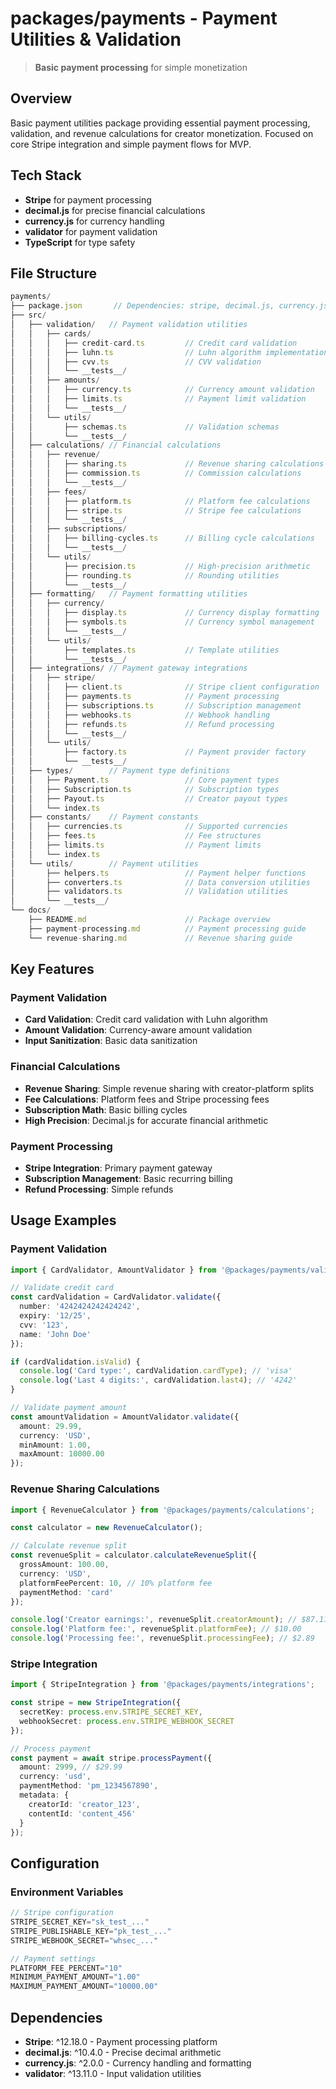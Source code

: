 # packages/payments - Payment Utilities & Validation

> **Basic payment processing** for simple monetization

## Overview
Basic payment utilities package providing essential payment processing, validation, and revenue calculations for creator monetization. Focused on core Stripe integration and simple payment flows for MVP.

## Tech Stack
- **Stripe** for payment processing
- **decimal.js** for precise financial calculations
- **currency.js** for currency handling
- **validator** for payment validation
- **TypeScript** for type safety

## File Structure
```typescript
payments/
├── package.json       // Dependencies: stripe, decimal.js, currency.js
├── src/
│   ├── validation/   // Payment validation utilities
│   │   ├── cards/
│   │   │   ├── credit-card.ts         // Credit card validation
│   │   │   ├── luhn.ts                // Luhn algorithm implementation
│   │   │   ├── cvv.ts                 // CVV validation
│   │   │   └── __tests__/
│   │   ├── amounts/
│   │   │   ├── currency.ts            // Currency amount validation
│   │   │   ├── limits.ts              // Payment limit validation
│   │   │   └── __tests__/
│   │   └── utils/
│   │       ├── schemas.ts             // Validation schemas
│   │       └── __tests__/
│   ├── calculations/ // Financial calculations
│   │   ├── revenue/
│   │   │   ├── sharing.ts             // Revenue sharing calculations
│   │   │   ├── commission.ts          // Commission calculations
│   │   │   └── __tests__/
│   │   ├── fees/
│   │   │   ├── platform.ts            // Platform fee calculations
│   │   │   ├── stripe.ts              // Stripe fee calculations
│   │   │   └── __tests__/
│   │   ├── subscriptions/
│   │   │   ├── billing-cycles.ts      // Billing cycle calculations
│   │   │   └── __tests__/
│   │   └── utils/
│   │       ├── precision.ts           // High-precision arithmetic
│   │       ├── rounding.ts            // Rounding utilities
│   │       └── __tests__/
│   ├── formatting/   // Payment formatting utilities
│   │   ├── currency/
│   │   │   ├── display.ts             // Currency display formatting
│   │   │   ├── symbols.ts             // Currency symbol management
│   │   │   └── __tests__/
│   │   └── utils/
│   │       ├── templates.ts           // Template utilities
│   │       └── __tests__/
│   ├── integrations/ // Payment gateway integrations
│   │   ├── stripe/
│   │   │   ├── client.ts              // Stripe client configuration
│   │   │   ├── payments.ts            // Payment processing
│   │   │   ├── subscriptions.ts       // Subscription management
│   │   │   ├── webhooks.ts            // Webhook handling
│   │   │   ├── refunds.ts             // Refund processing
│   │   │   └── __tests__/
│   │   └── utils/
│   │       ├── factory.ts             // Payment provider factory
│   │       └── __tests__/
│   ├── types/        // Payment type definitions
│   │   ├── Payment.ts                 // Core payment types
│   │   ├── Subscription.ts            // Subscription types
│   │   ├── Payout.ts                  // Creator payout types
│   │   └── index.ts
│   ├── constants/    // Payment constants
│   │   ├── currencies.ts              // Supported currencies
│   │   ├── fees.ts                    // Fee structures
│   │   ├── limits.ts                  // Payment limits
│   │   └── index.ts
│   └── utils/        // Payment utilities
│       ├── helpers.ts                 // Payment helper functions
│       ├── converters.ts              // Data conversion utilities
│       ├── validators.ts              // Validation utilities
│       └── __tests__/
└── docs/
    ├── README.md                      // Package overview
    ├── payment-processing.md          // Payment processing guide
    └── revenue-sharing.md             // Revenue sharing guide
```

## Key Features

### Payment Validation
- **Card Validation**: Credit card validation with Luhn algorithm
- **Amount Validation**: Currency-aware amount validation
- **Input Sanitization**: Basic data sanitization

### Financial Calculations
- **Revenue Sharing**: Simple revenue sharing with creator-platform splits
- **Fee Calculations**: Platform fees and Stripe processing fees
- **Subscription Math**: Basic billing cycles
- **High Precision**: Decimal.js for accurate financial arithmetic

### Payment Processing
- **Stripe Integration**: Primary payment gateway
- **Subscription Management**: Basic recurring billing
- **Refund Processing**: Simple refunds

## Usage Examples

### Payment Validation
```typescript
import { CardValidator, AmountValidator } from '@packages/payments/validation';

// Validate credit card
const cardValidation = CardValidator.validate({
  number: '4242424242424242',
  expiry: '12/25',
  cvv: '123',
  name: 'John Doe'
});

if (cardValidation.isValid) {
  console.log('Card type:', cardValidation.cardType); // 'visa'
  console.log('Last 4 digits:', cardValidation.last4); // '4242'
}

// Validate payment amount
const amountValidation = AmountValidator.validate({
  amount: 29.99,
  currency: 'USD',
  minAmount: 1.00,
  maxAmount: 10000.00
});
```

### Revenue Sharing Calculations
```typescript
import { RevenueCalculator } from '@packages/payments/calculations';

const calculator = new RevenueCalculator();

// Calculate revenue split
const revenueSplit = calculator.calculateRevenueSplit({
  grossAmount: 100.00,
  currency: 'USD',
  platformFeePercent: 10, // 10% platform fee
  paymentMethod: 'card'
});

console.log('Creator earnings:', revenueSplit.creatorAmount); // $87.11
console.log('Platform fee:', revenueSplit.platformFee); // $10.00
console.log('Processing fee:', revenueSplit.processingFee); // $2.89
```

### Stripe Integration
```typescript
import { StripeIntegration } from '@packages/payments/integrations';

const stripe = new StripeIntegration({
  secretKey: process.env.STRIPE_SECRET_KEY,
  webhookSecret: process.env.STRIPE_WEBHOOK_SECRET
});

// Process payment
const payment = await stripe.processPayment({
  amount: 2999, // $29.99
  currency: 'usd',
  paymentMethod: 'pm_1234567890',
  metadata: {
    creatorId: 'creator_123',
    contentId: 'content_456'
  }
});
```

## Configuration

### Environment Variables
```typescript
// Stripe configuration
STRIPE_SECRET_KEY="sk_test_..."
STRIPE_PUBLISHABLE_KEY="pk_test_..."
STRIPE_WEBHOOK_SECRET="whsec_..."

// Payment settings
PLATFORM_FEE_PERCENT="10"
MINIMUM_PAYMENT_AMOUNT="1.00"
MAXIMUM_PAYMENT_AMOUNT="10000.00"
```

## Dependencies
- **Stripe**: ^12.18.0 - Payment processing platform
- **decimal.js**: ^10.4.0 - Precise decimal arithmetic
- **currency.js**: ^2.0.0 - Currency handling and formatting
- **validator**: ^13.11.0 - Input validation utilities 